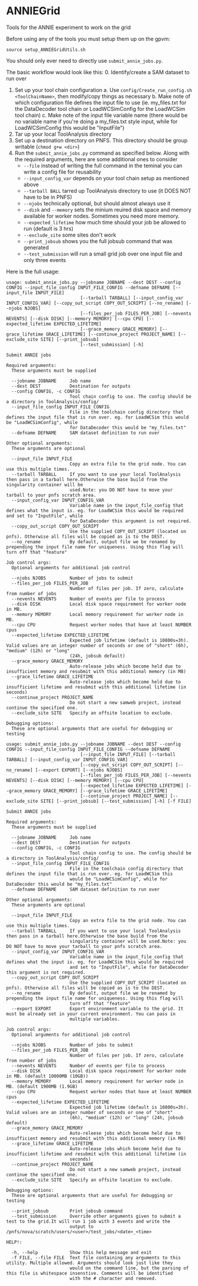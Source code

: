 # ANNIEGrid
Tools for the ANNIE experiment to work on the grid

Before using any of the tools you must setup them up on the gpvm:
```
source setup_ANNIEGridUtils.sh
```


You should only ever need to directly use `submit_annie_jobs.py`. 

The basic workflow would look like this:
0. Identify/create a SAM dataset to run over
1. Set up your tool chain configuration
	a. Use `config/Create_run_config.sh <ToolChainName>`, then modify/copy things as necessary
	b. Make note of which configuration file defines the input file to use (ie. my_files.txt for the DataDecoder tool chain or LoadWCSimConfig for the LoadWCSim tool chain)
	c. Make note of the input file variable name (there would be no variable name if you're doing a my_files.txt style input, while for LoadWCSimConfig this would be "InputFile")
2. Tar up your local ToolAnalysis directory
3. Set up a destination directory on PNFS. This directory should be group writable (`chmod g+w <dir>`)
4. Run the `submit_annie_jobs.py` command as specified below. Along with the required arguments, here are some additional ones to consider
   - `--file` instead of writing the full command in the teminal you can write a config file for reusability 
	- `--input_config_var` depends on your tool chain setup as mentioned above
	- `--tarball BALL` tarred up ToolAnalysis directory to use (it DOES NOT have to be in PNFS)
	- `--njobs` technically optional, but should almost always use it
	- `--disk` and `--memory` sets the minium reuired disk space and memory available for worker nodes. Sometimes you need more memory.
	- `--expected_lifetime` how much time should your job be allowed to run (default is 3 hrs)
	- `--exclude_site` some sites don't work
	- `--print_jobsub` shows you the full jobsub command that was generated
	- `--test_submission` will run a small grid job over one input file and only three events 
	
Here is the full usage:
```
usage: submit_annie_jobs.py --jobname JOBNAME --dest DEST --config CONFIG --input_file_config INPUT_FILE_CONFIG --defname DEFNAME [--input_file INPUT_FILE]
                            [--tarball TARBALL] [--input_config_var INPUT_CONFIG_VAR] [--copy_out_script COPY_OUT_SCRIPT] [--no_rename] [--njobs NJOBS]
                            [--files_per_job FILES_PER_JOB] [--nevents NEVENTS] [--disk DISK] [--memory MEMORY] [--cpu CPU] [--expected_lifetime EXPECTED_LIFETIME]
                            [--grace_memory GRACE_MEMORY] [--grace_lifetime GRACE_LIFETIME] [--continue_project PROJECT_NAME] [--exclude_site SITE] [--print_jobsub]
                            [--test_submission] [-h]

Submit ANNIE jobs

Required arguments:
  These arguments must be supplied

  --jobname JOBNAME     Job name
  --dest DEST           Destination for outputs
  --config CONFIG, -c CONFIG
                        Tool chain config to use. The config should be a directory in ToolAnalysis/config/
  --input_file_config INPUT_FILE_CONFIG
                        File in the toolchain config directory that defines the input file that is run over. eg. for LoadWCSim this would be "LoadWCSimConfig", while
                        for DataDecoder this would be "my_files.txt"
  --defname DEFNAME     SAM dataset definition to run over

Other optional arguments:
  These arguments are optional

  --input_file INPUT_FILE
                        Copy an extra file to the grid node. You can use this multiple times.
  --tarball TARBALL     If you want to use your local ToolAnalysis then pass in a tarball here.Otherwise the base build from the singularity container will be
                        used.Note: you DO NOT have to move your tarball to your pnfs scratch area.
  --input_config_var INPUT_CONFIG_VAR
                        Variable name in the input_file_config that defines what the input is. eg. for LoadWCSim this would be required and set to "InputFile", while
                        for DataDecoder this argument is not required.
  --copy_out_script COPY_OUT_SCRIPT
                        Use the supplied COPY_OUT_SCRIPT (located on pnfs). Otherwise all files will be copied as is to the DEST.
  --no_rename           By default, output file we be renamed by prepending the input file name for uniqueness. Using this flag will turn off that "feature"

Job control args:
  Optional arguments for additional job control

  --njobs NJOBS         Number of jobs to submit
  --files_per_job FILES_PER_JOB
                        Number of files per job. If zero, calculate from number of jobs
  --nevents NEVENTS     Number of events per file to process
  --disk DISK           Local disk space requirement for worker node in MB.
  --memory MEMORY       Local memory requirement for worker node in MB.
  --cpu CPU             Request worker nodes that have at least NUMBER cpus
  --expected_lifetime EXPECTED_LIFETIME
                        Expected job lifetime (default is 10800s=3h). Valid values are an integer number of seconds or one of "short" (6h), "medium" (12h) or "long"
                        (24h, jobsub default)
  --grace_memory GRACE_MEMORY
                        Auto-release jobs which become held due to insufficient memory and resubmit with this additional memory (in MB)
  --grace_lifetime GRACE_LIFETIME
                        Auto-release jobs which become held due to insufficient lifetime and resubmit with this additional lifetime (in seconds)
  --continue_project PROJECT_NAME
                        Do not start a new samweb project, instead continue the specified one.
  --exclude_site SITE   Specify an offsite location to exclude.

Debugging options:
  These are optional arguments that are useful for debugging or testing

usage: submit_annie_jobs.py --jobname JOBNAME --dest DEST --config CONFIG --input_file_config INPUT_FILE_CONFIG --defname DEFNAME
                            [--input_file INPUT_FILE] [--tarball TARBALL] [--input_config_var INPUT_CONFIG_VAR]
                            [--copy_out_script COPY_OUT_SCRIPT] [--no_rename] [--export EXPORT] [--njobs NJOBS]
                            [--files_per_job FILES_PER_JOB] [--nevents NEVENTS] [--disk DISK] [--memory MEMORY] [--cpu CPU]
                            [--expected_lifetime EXPECTED_LIFETIME] [--grace_memory GRACE_MEMORY] [--grace_lifetime GRACE_LIFETIME]
                            [--continue_project PROJECT_NAME] [--exclude_site SITE] [--print_jobsub] [--test_submission] [-h] [-f FILE]

Submit ANNIE jobs

Required arguments:
  These arguments must be supplied

  --jobname JOBNAME     Job name
  --dest DEST           Destination for outputs
  --config CONFIG, -c CONFIG
                        Tool chain config to use. The config should be a directory in ToolAnalysis/config/
  --input_file_config INPUT_FILE_CONFIG
                        File in the toolchain config directory that defines the input file that is run over. eg. for LoadWCSim this
                        would be "LoadWCSimConfig", while for DataDecoder this would be "my_files.txt"
  --defname DEFNAME     SAM dataset definition to run over

Other optional arguments:
  These arguments are optional

  --input_file INPUT_FILE
                        Copy an extra file to the grid node. You can use this multiple times.
  --tarball TARBALL     If you want to use your local ToolAnalysis then pass in a tarball here.Otherwise the base build from the
                        singularity container will be used.Note: you DO NOT have to move your tarball to your pnfs scratch area.
  --input_config_var INPUT_CONFIG_VAR
                        Variable name in the input_file_config that defines what the input is. eg. for LoadWCSim this would be required
                        and set to "InputFile", while for DataDecoder this argument is not required.
  --copy_out_script COPY_OUT_SCRIPT
                        Use the supplied COPY_OUT_SCRIPT (located on pnfs). Otherwise all files will be copied as is to the DEST.
  --no_rename           By default, output file we be renamed by prepending the input file name for uniqueness. Using this flag will
                        turn off that "feature"
  --export EXPORT       Export environment variable to the grid. It must be already set in your current environment. You can pass in
                        multiple variables.

Job control args:
  Optional arguments for additional job control

  --njobs NJOBS         Number of jobs to submit
  --files_per_job FILES_PER_JOB
                        Number of files per job. If zero, calculate from number of jobs
  --nevents NEVENTS     Number of events per file to process
  --disk DISK           Local disk space requirement for worker node in MB. (default 10000MB (10GB))
  --memory MEMORY       Local memory requirement for worker node in MB. (default 1900MB (1.9GB)
  --cpu CPU             Request worker nodes that have at least NUMBER cpus
  --expected_lifetime EXPECTED_LIFETIME
                        Expected job lifetime (default is 10800s=3h). Valid values are an integer number of seconds or one of "short"
                        (6h), "medium" (12h) or "long" (24h, jobsub default)
  --grace_memory GRACE_MEMORY
                        Auto-releese jobs which become held due to insufficient memory and resubmit with this additional memory (in MB)
  --grace_lifetime GRACE_LIFETIME
                        Auto-release jobs which become held due to insufficient lifetime and resubmit with this additional lifetime (in
                        seconds)
  --continue_project PROJECT_NAME
                        Do not start a new samweb project, instead continue the specified one.
  --exclude_site SITE   Specify an offsite location to exclude.

Debugging options:
  These are optional arguments that are useful for debugging or testing

  --print_jobsub        Print jobsub command
  --test_submission     Override other arguments given to submit a test to the grid.It will run 1 job with 3 events and write the
                        output to /pnfs/nova/scratch/users/<user>/test_jobs/<date>_<time>

HELP!:

  -h, --help            Show this help message and exit
  -f FILE, --file FILE  Text file containing any arguments to this utility. Multiple allowed. Arguments should look just like they
                        would on the command line, but the parsing of this file is whitespace insenstive. Comments will be identified
                        with the # character and removed.
  ```
